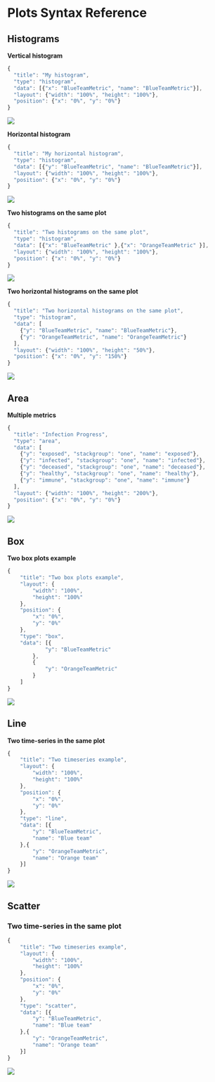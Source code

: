 # Plots Syntax Reference

## Histograms

**Vertical histogram**

<Tabs>
<Tab title="Code" >

  
```javascript
{
  "title": "My histogram",
  "type": "histogram",
  "data": [{"x": "BlueTeamMetric", "name": "BlueTeamMetric"}],
  "layout": {"width": "100%", "height": "100%"},
  "position": {"x": "0%", "y": "0%"}
}
```
</Tab>

<TextTab title="Modal configuration" >

![](../../../.gitbook/assets/screenshot-2021-03-11-at-18.27.36.png)
</TextTab>
</Tabs>

**Horizontal histogram**

<Tabs>
<Tab title="Code" >


```javascript
{
  "title": "My horizontal histogram",
  "type": "histogram",
  "data": [{"y": "BlueTeamMetric", "name": "BlueTeamMetric"}],
  "layout": {"width": "100%", "height": "100%"},
  "position": {"x": "0%", "y": "0%"}
}
```
</Tab>

<TextTab title="Modal configuration" >

![](../../../.gitbook/assets/screenshot-2021-03-11-at-18.30.43.png)
</TextTab>
</Tabs>

**Two histograms on the same plot**

<Tabs>
<Tab title="Code" >


```javascript
{
  "title": "Two histograms on the same plot",
  "type": "histogram",
  "data": [{"x": "BlueTeamMetric" },{"x": "OrangeTeamMetric" }],
  "layout": {"width": "100%", "height": "100%"},
  "position": {"x": "0%", "y": "0%"}
}
```
</Tab>

<TextTab title="Modal configuration" >

![](../../../.gitbook/assets/screenshot-2021-03-11-at-18.36.34.png)
</TextTab>
</Tabs>

**Two horizontal histograms on the same plot**

<Tabs>
<Tab title="Code" >


```javascript
{
  "title": "Two horizontal histograms on the same plot",
  "type": "histogram",
  "data": [
    {"y": "BlueTeamMetric", "name": "BlueTeamMetric"},
    {"y": "OrangeTeamMetric", "name": "OrangeTeamMetric"}
  ],
  "layout": {"width": "100%", "height": "50%"},
  "position": {"x": "0%", "y": "150%"}
}
```
</Tab>

<TextTab title="Modal configuration" >

![](../../../.gitbook/assets/screenshot-2021-03-11-at-18.37.23.png)
</TextTab>
</Tabs>

## Area

**Multiple metrics**

<Tabs>
<Tab title="Code" >


```javascript
{
  "title": "Infection Progress",
  "type": "area",
  "data": [
    {"y": "exposed", "stackgroup": "one", "name": "exposed"},
    {"y": "infected", "stackgroup": "one", "name": "infected"},
    {"y": "deceased", "stackgroup": "one", "name": "deceased"},
    {"y": "healthy", "stackgroup": "one", "name": "healthy"},
    {"y": "immune", "stackgroup": "one", "name": "immune"}
  ],
  "layout": {"width": "100%", "height": "200%"},
  "position": {"x": "0%", "y": "0%"}
}
```
</Tab>

<TextTab title="Modal configuration" >

![](../../../.gitbook/assets/screenshot-2021-03-11-at-17.53.05.png)
</TextTab>
</Tabs>

## Box

**Two box plots example**

<Tabs>
<Tab title="Code" >

```javascript
{
    "title": "Two box plots example",
    "layout": {
        "width": "100%",
        "height": "100%"
    },
    "position": {
        "x": "0%",
        "y": "0%"
    },
    "type": "box",
    "data": [{
            "y": "BlueTeamMetric"
        },
        {
            "y": "OrangeTeamMetric"
        }
    ]
}
```
</Tab>

<TextTab title="Modal configuration" >

![](../../../.gitbook/assets/screenshot-2021-03-11-at-18.25.23.png)
</TextTab>
</Tabs>

## Line

**Two time-series in the same plot**

<Tabs>
<Tab title="Code" >

```javascript
{
    "title": "Two timeseries example",
    "layout": {
        "width": "100%",
        "height": "100%"
    },
    "position": {
        "x": "0%",
        "y": "0%"
    },
    "type": "line",
    "data": [{
        "y": "BlueTeamMetric",
        "name": "Blue team"
    },{
        "y": "OrangeTeamMetric",
        "name": "Orange team"
    }]
}
```
</Tab>

<TextTab title="Modal configuration" >

![](../../../.gitbook/assets/screenshot-2021-03-11-at-15.27.25.png)
</TextTab>
</Tabs>

## Scatter

### Two time-series in the same plot

<Tabs>
<Tab title="Code" >

```javascript
{
    "title": "Two timeseries example",
    "layout": {
        "width": "100%",
        "height": "100%"
    },
    "position": {
        "x": "0%",
        "y": "0%"
    },
    "type": "scatter",
    "data": [{
        "y": "BlueTeamMetric",
        "name": "Blue team"
    },{
        "y": "OrangeTeamMetric",
        "name": "Orange team"
    }]
}
```
</Tab>

<TextTab title="Modal configuration" >

![](../../../.gitbook/assets/screenshot-2021-03-11-at-15.15.03.png)
</TextTab>
</Tabs>

